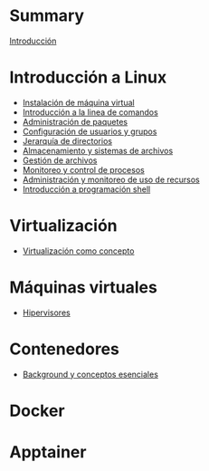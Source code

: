 # Summary

[Introducción](README.md)

# Introducción a Linux

- [Instalación de máquina virtual](linux/instalacion_mv.md)
- [Introducción a la linea de comandos]()
- [Administración de paquetes](linux/administracion_paquetes.md)
- [Configuración de usuarios y grupos]()
- [Jerarquía de directorios]()
- [Almacenamiento y sistemas de archivos]()
- [Gestión de archivos]()
- [Monitoreo y control de procesos]()
- [Administración y monitoreo de uso de recursos]()
- [Introducción a programación shell]()

# Virtualización
- [Virtualización como concepto]()
# Máquinas virtuales
- [Hipervisores]()
# Contenedores
- [Background y conceptos esenciales]()
# Docker
# Apptainer

